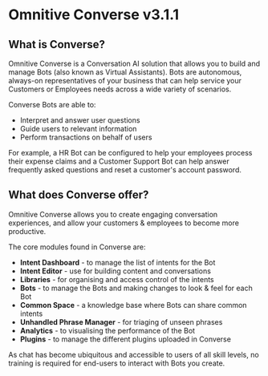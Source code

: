 # Omnitive Converse v3.1.1

## **What is Converse?**

Omnitive Converse is a Conversation AI solution that allows you to build and manage Bots \(also known as Virtual Assistants\). Bots are autonomous, always-on representatives of your business that can help service your Customers or Employees needs across a wide variety of scenarios.

Converse Bots are able to:

* Interpret and answer user questions
* Guide users to relevant information
* Perform transactions on behalf of users

For example, a HR Bot can be configured to help your employees process their expense claims and a Customer Support Bot can help answer frequently asked questions and reset a customer's account password.

## **What does Converse offer?**

Omnitive Converse allows you to create engaging conversation experiences, and allow your customers & employees to become more productive.

The core modules found in Converse are:

* **Intent Dashboard** - to manage the list of intents for the Bot
* **Intent Editor** - use for building content and conversations
* **Libraries** - for organising and access control of the intents
* **Bots** - to manage the Bots and making changes to look & feel for each Bot
* **Common Space** - a knowledge base where Bots can share common intents
* **Unhandled Phrase Manager** - for triaging of unseen phrases
* **Analytics** - to visualising the performance of the Bot
* **Plugins** - to manage the different plugins uploaded in Converse

As chat has become ubiquitous and accessible to users of all skill levels, no training is required for end-users to interact with Bots you create.

